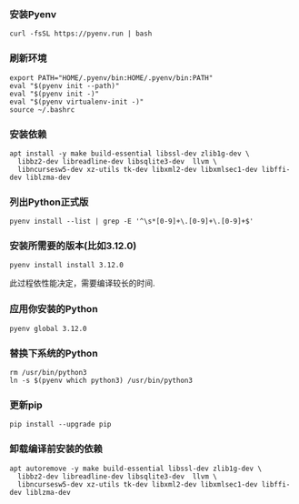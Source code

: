### 安装Pyenv

```
curl -fsSL https://pyenv.run | bash
```

### 刷新环境

```
export PATH="HOME/.pyenv/bin:HOME/.pyenv/bin:PATH"
eval "$(pyenv init --path)"
eval "$(pyenv init -)"
eval "$(pyenv virtualenv-init -)"
source ~/.bashrc
```

### 安装依赖

```
apt install -y make build-essential libssl-dev zlib1g-dev \
  libbz2-dev libreadline-dev libsqlite3-dev  llvm \
  libncursesw5-dev xz-utils tk-dev libxml2-dev libxmlsec1-dev libffi-dev liblzma-dev
```

### 列出Python正式版

```
pyenv install --list | grep -E '^\s*[0-9]+\.[0-9]+\.[0-9]+$'
```

### 安装所需要的版本(比如3.12.0)

```
pyenv install install 3.12.0
```

此过程依性能决定，需要编译较长的时间.

### 应用你安装的Python

```
pyenv global 3.12.0
```

### 替换下系统的Python

```
rm /usr/bin/python3
ln -s $(pyenv which python3) /usr/bin/python3
```

### 更新pip

```
pip install --upgrade pip
```

### 卸载编译前安装的依赖

```
apt autoremove -y make build-essential libssl-dev zlib1g-dev \
  libbz2-dev libreadline-dev libsqlite3-dev  llvm \
  libncursesw5-dev xz-utils tk-dev libxml2-dev libxmlsec1-dev libffi-dev liblzma-dev
```
